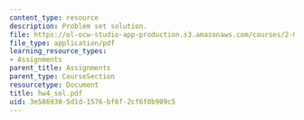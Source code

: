 ```yaml
---
content_type: resource
description: Problem set solution.
file: https://ol-ocw-studio-app-production.s3.amazonaws.com/courses/2-002-mechanics-and-materials-ii-spring-2004/3e5869305d1d1576bf6f2cf6f0b909c5_hw4_sol.pdf
file_type: application/pdf
learning_resource_types:
- Assignments
parent_title: Assignments
parent_type: CourseSection
resourcetype: Document
title: hw4_sol.pdf
uid: 3e586930-5d1d-1576-bf6f-2cf6f0b909c5
---
```

